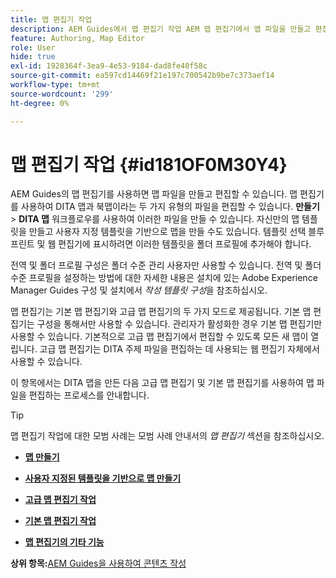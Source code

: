 ```yaml
---
title: 맵 편집기 작업
description: AEM Guides에서 맵 편집기 작업 AEM 맵 편집기에서 맵 파일을 만들고 편집하는 방법에 대해 알아봅니다.
feature: Authoring, Map Editor
role: User
hide: true
exl-id: 1928364f-3ea9-4e53-9184-dad8fe40f58c
source-git-commit: ea597cd14469f21e197c700542b9be7c373aef14
workflow-type: tm+mt
source-wordcount: '299'
ht-degree: 0%

---
```


# 맵 편집기 작업 {#id181OF0M30Y4}

AEM Guides의 맵 편집기를 사용하면 맵 파일을 만들고 편집할 수 있습니다. 맵 편집기를 사용하여 DITA 맵과 북맵이라는 두 가지 유형의 파일을 편집할 수 있습니다. **만들기** \> **DITA 맵** 워크플로우를 사용하여 이러한 파일을 만들 수 있습니다. 자신만의 맵 템플릿을 만들고 사용자 지정 템플릿을 기반으로 맵을 만들 수도 있습니다. 템플릿 선택 블루프린트 및 웹 편집기에 표시하려면 이러한 템플릿을 폴더 프로필에 추가해야 합니다.

전역 및 폴더 프로필 구성은 폴더 수준 관리 사용자만 사용할 수 있습니다. 전역 및 폴더 수준 프로필을 설정하는 방법에 대한 자세한 내용은 설치에 있는 Adobe Experience Manager Guides 구성 및 설치에서 *작성 템플릿 구성*&#x200B;을 참조하십시오.

맵 편집기는 기본 맵 편집기와 고급 맵 편집기의 두 가지 모드로 제공됩니다. 기본 맵 편집기는 구성을 통해서만 사용할 수 있습니다. 관리자가 활성화한 경우 기본 맵 편집기만 사용할 수 있습니다. 기본적으로 고급 맵 편집기에서 편집할 수 있도록 모든 새 맵이 열립니다. 고급 맵 편집기는 DITA 주제 파일을 편집하는 데 사용되는 웹 편집기 자체에서 사용할 수 있습니다.

이 항목에서는 DITA 맵을 만든 다음 고급 맵 편집기 및 기본 맵 편집기를 사용하여 맵 파일을 편집하는 프로세스를 안내합니다.

>[!TIP]
>
> 맵 편집기 작업에 대한 모범 사례는 모범 사례 안내서의 *맵 편집기* 섹션을 참조하십시오.

- **[맵 만들기](map-editor-create-map.md)**

- **[사용자 지정된 템플릿을 기반으로 맵 만들기](create-maps-customized-templates.md)**

- **[고급 맵 편집기 작업](map-editor-advanced-map-editor.md)**

- **[기본 맵 편집기 작업](map-editor-basic-map-editor.md)**

- **[맵 편집기의 기타 기능](map-editor-other-features.md)**


**상위 항목:**&#x200B;[ AEM Guides을 사용하여 콘텐츠 작성](authoring-content-xml-doc.md)

